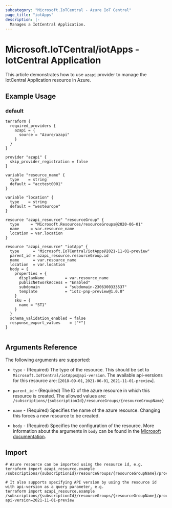 ```yaml
---
subcategory: "Microsoft.IoTCentral - Azure IoT Central"
page_title: "iotApps"
description: |-
  Manages a IotCentral Application.
---
```


# Microsoft.IoTCentral/iotApps - IotCentral Application

This article demonstrates how to use `azapi` provider to manage the IotCentral Application resource in Azure.

## Example Usage

### default

```hcl
terraform {
  required_providers {
    azapi = {
      source = "Azure/azapi"
    }
  }
}

provider "azapi" {
  skip_provider_registration = false
}

variable "resource_name" {
  type    = string
  default = "acctest0001"
}

variable "location" {
  type    = string
  default = "westeurope"
}

resource "azapi_resource" "resourceGroup" {
  type     = "Microsoft.Resources/resourceGroups@2020-06-01"
  name     = var.resource_name
  location = var.location
}

resource "azapi_resource" "iotApp" {
  type      = "Microsoft.IoTCentral/iotApps@2021-11-01-preview"
  parent_id = azapi_resource.resourceGroup.id
  name      = var.resource_name
  location  = var.location
  body = {
    properties = {
      displayName         = var.resource_name
      publicNetworkAccess = "Enabled"
      subdomain           = "subdomain-2306300333537"
      template            = "iotc-pnp-preview@1.0.0"
    }
    sku = {
      name = "ST1"
    }
  }
  schema_validation_enabled = false
  response_export_values    = ["*"]
}


```



## Arguments Reference

The following arguments are supported:

* `type` - (Required) The type of the resource. This should be set to `Microsoft.IoTCentral/iotApps@api-version`. The available api-versions for this resource are: [`2018-09-01`, `2021-06-01`, `2021-11-01-preview`].

* `parent_id` - (Required) The ID of the azure resource in which this resource is created. The allowed values are:  
  `/subscriptions/{subscriptionId}/resourceGroups/{resourceGroupName}`

* `name` - (Required) Specifies the name of the azure resource. Changing this forces a new resource to be created.

* `body` - (Required) Specifies the configuration of the resource. More information about the arguments in `body` can be found in the [Microsoft documentation](https://learn.microsoft.com/en-us/azure/templates/Microsoft.IoTCentral/iotApps?pivots=deployment-language-terraform).

## Import

 ```shell
 # Azure resource can be imported using the resource id, e.g.
 terraform import azapi_resource.example /subscriptions/{subscriptionId}/resourceGroups/{resourceGroupName}/providers/Microsoft.IoTCentral/iotApps/{resourceName}
 
 # It also supports specifying API version by using the resource id with api-version as a query parameter, e.g.
 terraform import azapi_resource.example /subscriptions/{subscriptionId}/resourceGroups/{resourceGroupName}/providers/Microsoft.IoTCentral/iotApps/{resourceName}?api-version=2021-11-01-preview
 ```
